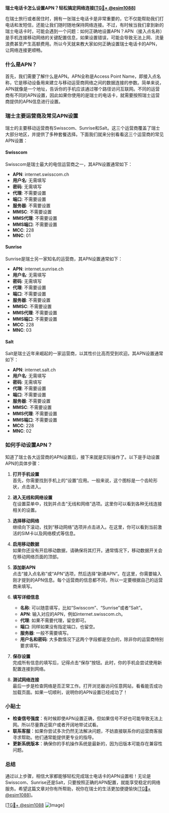 **瑞士电话卡怎么设置APN？轻松搞定网络连接[[TG💪+ @esim1088](https://t.me/s/esim1088)]**

在瑞士旅行或者居住时，拥有一张瑞士电话卡是非常重要的，它不仅能帮助我们打电话和发短信，还能让我们随时随地保持网络连接。不过，有时候当我们拿到新的瑞士电话卡时，可能会遇到一个问题：如何正确地设置APN？APN（接入点名称）是手机连接移动网络的关键配置信息，如果设置错误，可能会导致无法上网、流量浪费甚至产生高额费用。所以今天就来教大家如何正确设置瑞士电话卡的APN，让网络连接更顺畅。

### 什么是APN？

首先，我们需要了解什么是APN。APN全称是Access Point Name，即接入点名称，它是移动设备用来建立与移动运营商网络之间的数据连接的参数。简单来说，APN就像是一个地址，告诉你的手机应该通过哪个路径访问互联网。不同的运营商有不同的APN设置，因此如果你使用的是瑞士的电话卡，就需要按照瑞士运营商提供的APN信息进行设置。

### 瑞士主要运营商及常见APN设置

瑞士的主要移动运营商有Swisscom、Sunrise和Salt。这三个运营商覆盖了瑞士大部分地区，并提供了多种套餐选择。下面我们就来分别看看这三个运营商的常见APN设置：

#### Swisscom
Swisscom是瑞士最大的电信运营商之一，其APN设置通常如下：
- **APN**: internet.swisscom.ch
- **用户名**: 无需填写
- **密码**: 无需填写
- **代理**: 不需要设置
- **端口**: 不需要设置
- **服务器**: 不需要设置
- **MMSC**: 不需要设置
- **MMS代理**: 不需要设置
- **MMS端口**: 不需要设置
- **MCC**: 228
- **MNC**: 01

#### Sunrise
Sunrise是瑞士另一家知名的运营商，其APN设置通常如下：
- **APN**: internet.sunrise.ch
- **用户名**: 无需填写
- **密码**: 无需填写
- **代理**: 不需要设置
- **端口**: 不需要设置
- **服务器**: 不需要设置
- **MMSC**: 不需要设置
- **MMS代理**: 不需要设置
- **MMS端口**: 不需要设置
- **MCC**: 228
- **MNC**: 03

#### Salt
Salt是瑞士近年来崛起的一家运营商，以其性价比高而受到欢迎。其APN设置通常如下：
- **APN**: internet.salt.ch
- **用户名**: 无需填写
- **密码**: 无需填写
- **代理**: 不需要设置
- **端口**: 不需要设置
- **服务器**: 不需要设置
- **MMSC**: 不需要设置
- **MMS代理**: 不需要设置
- **MMS端口**: 不需要设置
- **MCC**: 228
- **MNC**: 02

### 如何手动设置APN？

知道了瑞士各大运营商的APN设置后，接下来就是实际操作了。以下是手动设置APN的具体步骤：

1. **打开手机设置**  
   首先，你需要找到手机上的“设置”应用。一般来说，这个图标是一个齿轮形状，点击进入。

2. **进入无线和网络设置**  
   在设置菜单中，找到并点击“无线和网络”选项。这里你可以看到各种无线连接相关的设置。

3. **选择移动网络**  
   继续向下滚动，找到“移动网络”选项并点击进入。在这里，你可以看到当前激活的SIM卡以及网络模式等信息。

4. **启用移动数据**  
   如果你还没有开启移动数据，请确保将其打开。通常情况下，移动数据开关会在移动网络页面的顶部。

5. **添加新APN**  
   点击“接入点名称”或“APN”选项，然后选择“新建APN”。在这里，你需要输入刚才提到的APN信息。每个运营商的信息都不同，所以一定要根据自己的运营商来填写。

6. **填写详细信息**  
   - **名称**: 可以随意填写，比如“Swisscom”、“Sunrise”或者“Salt”。
   - **APN**: 输入对应的APN，例如internet.swisscom.ch。
   - **代理**: 如果不需要代理，留空即可。
   - **端口**: 同样如果没有指定端口，也留空。
   - **服务器**: 一般不需要填写。
   - **用户名和密码**: 大多数情况下这两个字段都是空白的，除非你的运营商特别要求填写。

7. **保存设置**  
   完成所有信息的填写后，记得点击“保存”按钮。此时，你的手机会尝试使用新配置连接到网络。

8. **测试网络连接**  
   最后一步是检查网络是否正常工作。打开浏览器访问任意网站，看看能否成功加载页面。如果一切顺利，说明你的APN设置已经成功了！

### 小贴士

- **检查信号强度**：有时候即使APN设置正确，但如果信号不好也可能导致无法上网。所以尽量靠近窗户或者开阔地带试试看。
- **联系客服**：如果你尝试多次仍然无法解决问题，不妨直接联系你的运营商客服寻求帮助。他们通常能提供更专业的指导。
- **更新系统版本**：确保你的手机操作系统是最新的，因为旧版本可能存在兼容性问题。

### 总结

通过以上步骤，相信大家都能够轻松完成瑞士电话卡的APN设置啦！无论是Swisscom、Sunrise还是Salt，只要按照正确的APN配置，就能享受稳定的网络服务。希望这篇文章对你有所帮助，祝你在瑞士的生活更加便捷愉快[[TG💪+ @esim1088](https://t.me/s/esim1088)]。

[[TG💪+ @esim1088](https://t.me/s/esim1088) ![Image](https://i.postimg.cc/4NQfJmqS/Snipaste-2025-05-13-00-14-12.png)]